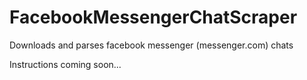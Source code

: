 # FacebookMessengerChatScraper
Downloads and parses facebook messenger (messenger.com) chats

Instructions coming soon...
